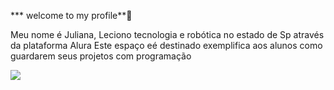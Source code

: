 *** welcome to my profile**🩷

Meu nome é Juliana, Leciono tecnologia e robótica no estado de Sp 
através da plataforma Alura
Este espaço eé destinado exemplifica aos alunos como guardarem seus projetos com programação

![](https://media1.tenor.com/m/K418QxdHH1EAAAAC/sakura-shannaro.gif)
